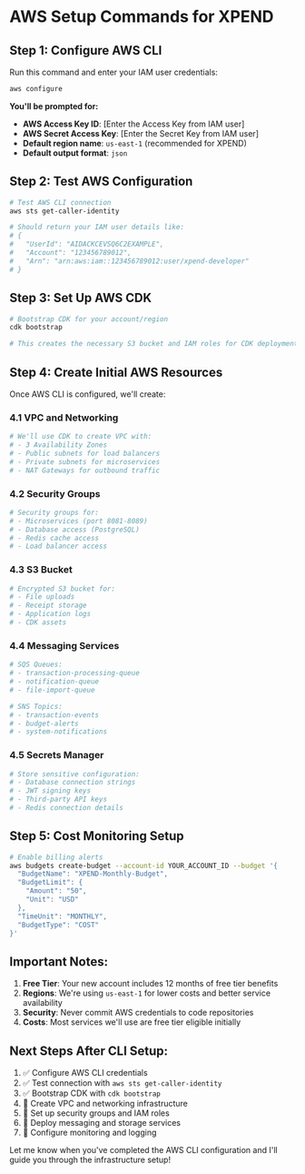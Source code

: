 # AWS Setup Commands for XPEND

## Step 1: Configure AWS CLI

Run this command and enter your IAM user credentials:

```bash
aws configure
```

**You'll be prompted for:**
- **AWS Access Key ID**: [Enter the Access Key from IAM user]
- **AWS Secret Access Key**: [Enter the Secret Key from IAM user]  
- **Default region name**: `us-east-1` (recommended for XPEND)
- **Default output format**: `json`

## Step 2: Test AWS Configuration

```bash
# Test AWS CLI connection
aws sts get-caller-identity

# Should return your IAM user details like:
# {
#   "UserId": "AIDACKCEVSQ6C2EXAMPLE",
#   "Account": "123456789012", 
#   "Arn": "arn:aws:iam::123456789012:user/xpend-developer"
# }
```

## Step 3: Set Up AWS CDK

```bash
# Bootstrap CDK for your account/region
cdk bootstrap

# This creates the necessary S3 bucket and IAM roles for CDK deployments
```

## Step 4: Create Initial AWS Resources

Once AWS CLI is configured, we'll create:

### 4.1 VPC and Networking
```bash
# We'll use CDK to create VPC with:
# - 3 Availability Zones
# - Public subnets for load balancers
# - Private subnets for microservices  
# - NAT Gateways for outbound traffic
```

### 4.2 Security Groups
```bash
# Security groups for:
# - Microservices (port 8081-8089)
# - Database access (PostgreSQL)
# - Redis cache access
# - Load balancer access
```

### 4.3 S3 Bucket
```bash
# Encrypted S3 bucket for:
# - File uploads
# - Receipt storage
# - Application logs
# - CDK assets
```

### 4.4 Messaging Services
```bash
# SQS Queues:
# - transaction-processing-queue
# - notification-queue
# - file-import-queue

# SNS Topics:
# - transaction-events
# - budget-alerts
# - system-notifications
```

### 4.5 Secrets Manager
```bash
# Store sensitive configuration:
# - Database connection strings
# - JWT signing keys
# - Third-party API keys
# - Redis connection details
```

## Step 5: Cost Monitoring Setup

```bash
# Enable billing alerts
aws budgets create-budget --account-id YOUR_ACCOUNT_ID --budget '{
  "BudgetName": "XPEND-Monthly-Budget",
  "BudgetLimit": {
    "Amount": "50",
    "Unit": "USD"
  },
  "TimeUnit": "MONTHLY",
  "BudgetType": "COST"
}'
```

## Important Notes:

1. **Free Tier**: Your new account includes 12 months of free tier benefits
2. **Regions**: We're using `us-east-1` for lower costs and better service availability
3. **Security**: Never commit AWS credentials to code repositories
4. **Costs**: Most services we'll use are free tier eligible initially

## Next Steps After CLI Setup:

1. ✅ Configure AWS CLI credentials
2. ✅ Test connection with `aws sts get-caller-identity`
3. ✅ Bootstrap CDK with `cdk bootstrap`
4. 🔄 Create VPC and networking infrastructure
5. 🔄 Set up security groups and IAM roles
6. 🔄 Deploy messaging and storage services
7. 🔄 Configure monitoring and logging

Let me know when you've completed the AWS CLI configuration and I'll guide you through the infrastructure setup!